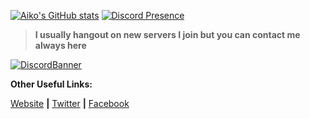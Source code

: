 [![Aiko's GitHub stats](https://github-readme-stats.vercel.app/api?username=AikoNee&theme=nightowl&show_icons=true)](https://yueaiko.ml)
<picture>
  <source media="(prefers-color-scheme: dark)" srcset="https://media.discordapp.net/attachments/952158783285628968/965261264148373576/Aiko.gif">
  [![Discord Presence](https://lanyard.cnrad.dev/api/517142172844425221)](https://discord.com/users/517142172844425221)

> **I usually hangout on new servers I join but you can contact me always here**

[![DiscordBanner](https://invidget.switchblade.xyz/uEs2xYhY5c)](https://discord.gg/uEs2xYhY5c)

 **Other Useful Links:**

 [Website](https://yueaiko.ml) **|** [Twitter](https://twitter.com/NeeAiko) **|** [Facebook](https://fb.me/AikoNeeSama)
